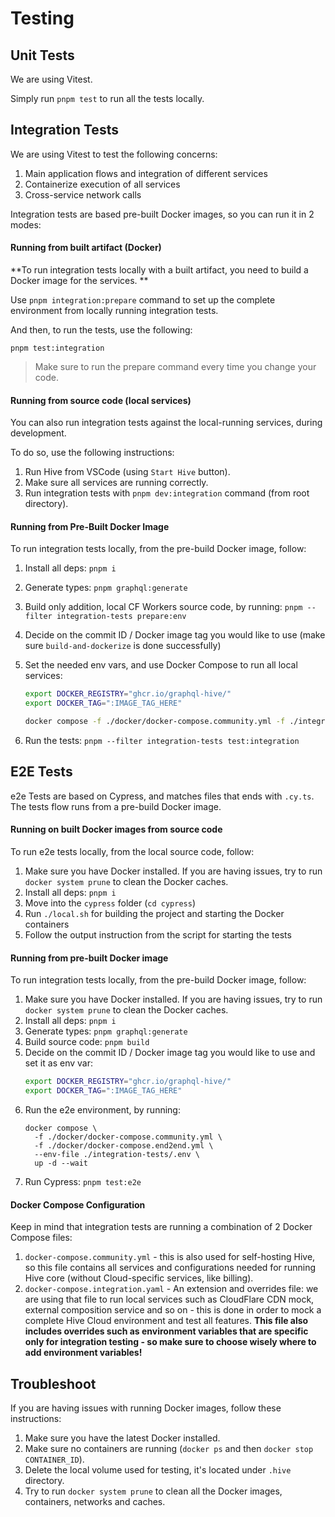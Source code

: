 # Testing

## Unit Tests

We are using Vitest.

Simply run `pnpm test` to run all the tests locally.

## Integration Tests

We are using Vitest to test the following concerns:

1. Main application flows and integration of different services
2. Containerize execution of all services
3. Cross-service network calls

Integration tests are based pre-built Docker images, so you can run it in 2 modes:

#### Running from built artifact (Docker)

**To run integration tests locally with a built artifact, you need to build a Docker image for the
services. **

Use `pnpm integration:prepare` command to set up the complete environment from locally running
integration tests.

And then, to run the tests, use the following:

```
pnpm test:integration
```

> Make sure to run the prepare command every time you change your code.

#### Running from source code (local services)

You can also run integration tests against the local-running services, during development.

To do so, use the following instructions:

1. Run Hive from VSCode (using `Start Hive` button).
2. Make sure all services are running correctly.
3. Run integration tests with `pnpm dev:integration` command (from root directory).

#### Running from Pre-Built Docker Image

To run integration tests locally, from the pre-build Docker image, follow:

1. Install all deps: `pnpm i`
2. Generate types: `pnpm graphql:generate`
3. Build only addition, local CF Workers source code, by running:
   `pnpm --filter integration-tests prepare:env`
4. Decide on the commit ID / Docker image tag you would like to use (make sure `build-and-dockerize`
   is done successfully)
5. Set the needed env vars, and use Docker Compose to run all local services:

   ```bash
   export DOCKER_REGISTRY="ghcr.io/graphql-hive/"
   export DOCKER_TAG=":IMAGE_TAG_HERE"
   
   docker compose -f ./docker/docker-compose.community.yml -f ./integration-tests/docker-compose.integration.yaml --env-file ./integration-tests/.env up -d --wait
   ```

6. Run the tests: `pnpm --filter integration-tests test:integration`

## E2E Tests

e2e Tests are based on Cypress, and matches files that ends with `.cy.ts`. The tests flow runs from
a pre-build Docker image.

#### Running on built Docker images from source code

To run e2e tests locally, from the local source code, follow:

1. Make sure you have Docker installed. If you are having issues, try to run `docker system prune`
   to clean the Docker caches.
2. Install all deps: `pnpm i`
3. Move into the `cypress` folder (`cd cypress`)
4. Run `./local.sh` for building the project and starting the Docker containers
5. Follow the output instruction from the script for starting the tests

#### Running from pre-built Docker image

To run integration tests locally, from the pre-build Docker image, follow:

1. Make sure you have Docker installed. If you are having issues, try to run `docker system prune`
   to clean the Docker caches.
2. Install all deps: `pnpm i`
3. Generate types: `pnpm graphql:generate`
4. Build source code: `pnpm build`
5. Decide on the commit ID / Docker image tag you would like to use and set it as env var:
   ```bash
   export DOCKER_REGISTRY="ghcr.io/graphql-hive/"
   export DOCKER_TAG=":IMAGE_TAG_HERE"
   ```
6. Run the e2e environment, by running:
   ```
   docker compose \
     -f ./docker/docker-compose.community.yml \
     -f ./docker/docker-compose.end2end.yml \
     --env-file ./integration-tests/.env \
     up -d --wait
   ```
7. Run Cypress: `pnpm test:e2e`

#### Docker Compose Configuration

Keep in mind that integration tests are running a combination of 2 Docker Compose files:

1. `docker-compose.community.yml` - this is also used for self-hosting Hive, so this file contains
   all services and configurations needed for running Hive core (without Cloud-specific services,
   like billing).
2. `docker-compose.integration.yaml` - An extension and overrides file: we are using that file to
   run local services such as CloudFlare CDN mock, external composition service and so on - this is
   done in order to mock a complete Hive Cloud environment and test all features. **This file also
   includes overrides such as environment variables that are specific only for integration testing -
   so make sure to choose wisely where to add environment variables!**

## Troubleshoot

If you are having issues with running Docker images, follow these instructions:

1. Make sure you have the latest Docker installed.
2. Make sure no containers are running (`docker ps` and then `docker stop CONTAINER_ID`).
3. Delete the local volume used for testing, it's located under `.hive` directory.
4. Try to run `docker system prune` to clean all the Docker images, containers, networks and caches.
